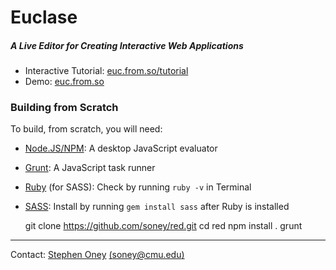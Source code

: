 # Euclase
##### A Live Editor for Creating Interactive Web Applications

* Interactive Tutorial: [euc.from.so/tutorial](http://euc.from.so/tutorial)
* Demo: [euc.from.so](http://euc.from.so)

### Building from Scratch
To build, from scratch, you will need:

* [Node.JS/NPM](http://nodejs.org/): A desktop JavaScript evaluator
* [Grunt](http://gruntjs.com/): A JavaScript task runner
* [Ruby](http://www.ruby-lang.org/en/downloads/) (for SASS): Check by running `ruby -v` in Terminal
* [SASS](http://sass-lang.com/download.html): Install by running `gem install sass` after Ruby is installed

    git clone https://github.com/soney/red.git
    cd red
    npm install .
    grunt

---
Contact: [Stephen Oney](http://from.so/) [(soney@cmu.edu)](mailto:soney@cmu.edu)
